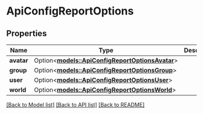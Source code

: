 # ApiConfigReportOptions

## Properties

Name | Type | Description | Notes
------------ | ------------- | ------------- | -------------
**avatar** | Option<[**models::ApiConfigReportOptionsAvatar**](APIConfig_reportOptions_avatar.md)> |  | [optional]
**group** | Option<[**models::ApiConfigReportOptionsGroup**](APIConfig_reportOptions_group.md)> |  | [optional]
**user** | Option<[**models::ApiConfigReportOptionsUser**](APIConfig_reportOptions_user.md)> |  | [optional]
**world** | Option<[**models::ApiConfigReportOptionsWorld**](APIConfig_reportOptions_world.md)> |  | [optional]

[[Back to Model list]](../README.md#documentation-for-models) [[Back to API list]](../README.md#documentation-for-api-endpoints) [[Back to README]](../README.md)


